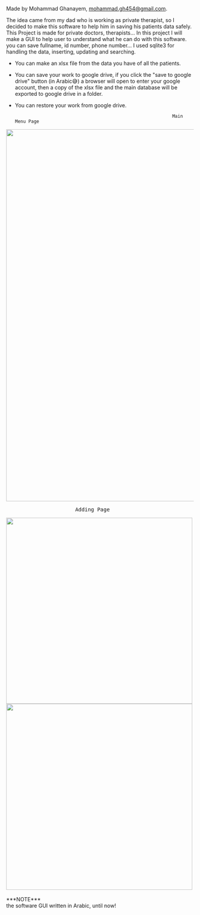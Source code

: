 Made by Mohammad Ghanayem, mohammad.gh454@gmail.com.

The idea came from my dad who is working as private therapist, so I decided to make this software to help him in saving his patients data safely.
This Project is made for private doctors, therapists...
In this project I will make a GUI to help user to understand what he can do with this software.
you can save fullname, id number, phone number...
I used sqlite3 for handling the data, inserting, updating and searching.
* You can make an xlsx file from the data you have of all the patients.
* You can save your work to google drive, if you click the "save to google drive" button (in Arabic😅) a browser will open to enter your google account,
  then a copy of the xlsx file and the main database will be exported to google drive in a folder.
* You can restore your work from google drive.
                                                                 
                                                                 
                                                                 
                                                                 Main Menu Page
<img src="https://github.com/MohammadKhGh99/PatientsData-PythonVersion/assets/81380413/e3d823d5-cc3b-4e44-adcd-79ab01c3c959" width="1000"/>

<pre>
                      Adding Page                                                              Searching Page
</pre>


<img src="https://github.com/MohammadKhGh99/PatientsData-PythonVersion/assets/81380413/52550288-5203-470d-b3e9-5190d9d7b18b" width="500"/>
<img src="https://github.com/MohammadKhGh99/PatientsData-PythonVersion/assets/81380413/19bbc43b-2b68-43ad-b78a-de7eaf1ccfa1" width="500"/>

<br>
<br>
***NOTE***
<br>
the software GUI written in Arabic, until now!
